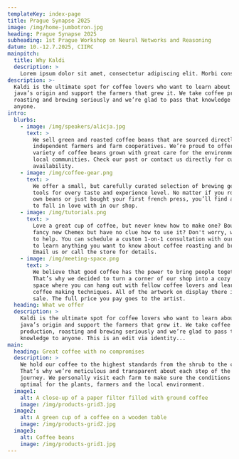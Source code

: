 ```yaml
---
templateKey: index-page
title: Prague Synapse 2025
image: /img/home-jumbotron.jpg
heading: Prague Synapse 2025
subheading: 1st Prague Workshop on Neural Networks and Reasoning
datum: 10.-12.7.2025, CIIRC
mainpitch:
  title: Why Kaldi
  description: >
    Lorem ipsum dolor sit amet, consectetur adipiscing elit. Morbi consectetur fringilla ex et malesuada. Morbi metus velit, posuere non maximus fringilla, ornare in quam. Curabitur elementum vel eros sed dictum. Nam faucibus mauris vel urna aliquam porttitor et id dui. Nam consectetur ligula sed dui dapibus, ut cursus elit placerat. Aliquam rhoncus et enim id condimentum. Cras ornare facilisis neque a dictum. Donec et risus rutrum dolor aliquam pretium. Nullam fermentum lectus erat, a lobortis metus condimentum eu. Quisque sit amet bibendum tellus. Mauris sed luctus libero, vitae vulputate lorem.
description: >-
  Kaldi is the ultimate spot for coffee lovers who want to learn about their
  java’s origin and support the farmers that grew it. We take coffee production,
  roasting and brewing seriously and we’re glad to pass that knowledge to
  anyone.
intro:
  blurbs:
    - image: /img/speakers/alicja.jpg
      text: >
        We sell green and roasted coffee beans that are sourced directly from
        independent farmers and farm cooperatives. We’re proud to offer a
        variety of coffee beans grown with great care for the environment and
        local communities. Check our post or contact us directly for current
        availability.
    - image: /img/coffee-gear.png
      text: >
        We offer a small, but carefully curated selection of brewing gear and
        tools for every taste and experience level. No matter if you roast your
        own beans or just bought your first french press, you’ll find a gadget
        to fall in love with in our shop.
    - image: /img/tutorials.png
      text: >
        Love a great cup of coffee, but never knew how to make one? Bought a
        fancy new Chemex but have no clue how to use it? Don't worry, we’re here
        to help. You can schedule a custom 1-on-1 consultation with our baristas
        to learn anything you want to know about coffee roasting and brewing.
        Email us or call the store for details.
    - image: /img/meeting-space.png
      text: >
        We believe that good coffee has the power to bring people together.
        That’s why we decided to turn a corner of our shop into a cozy meeting
        space where you can hang out with fellow coffee lovers and learn about
        coffee making techniques. All of the artwork on display there is for
        sale. The full price you pay goes to the artist.
  heading: What we offer
  description: >
    Kaldi is the ultimate spot for coffee lovers who want to learn about their
    java’s origin and support the farmers that grew it. We take coffee
    production, roasting and brewing seriously and we’re glad to pass that
    knowledge to anyone. This is an edit via identity...
main:
  heading: Great coffee with no compromises
  description: >
    We hold our coffee to the highest standards from the shrub to the cup.
    That’s why we’re meticulous and transparent about each step of the coffee’s
    journey. We personally visit each farm to make sure the conditions are
    optimal for the plants, farmers and the local environment.
  image1:
    alt: A close-up of a paper filter filled with ground coffee
    image: /img/products-grid3.jpg
  image2:
    alt: A green cup of a coffee on a wooden table
    image: /img/products-grid2.jpg
  image3:
    alt: Coffee beans
    image: /img/products-grid1.jpg
---
```

